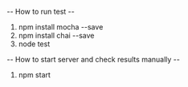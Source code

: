 -- How to run test --
1. npm install mocha --save
2. npm install chai --save
3. node test

-- How to start server and check results manually --
1. npm start